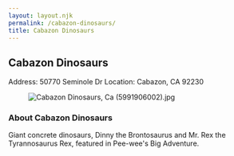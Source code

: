 ```yaml
---
layout: layout.njk
permalink: /cabazon-dinosaurs/
title: Cabazon Dinosaurs
---
```


<article class="attraction-detail container">
  <h2>Cabazon Dinosaurs</h2>
  <div class="attraction-meta">
    <span class="address">Address: 50770 Seminole Dr</span>
    <span class="location">Location: Cabazon, CA 92230</span>
  </div>
  <figure class="attraction-image">
    <img src="https://upload.wikimedia.org/wikipedia/commons/6/6f/Cabazon_Dinosaurs%2C_Ca_%285991906002%29.jpg?v=1743956077375" alt="Cabazon Dinosaurs, Ca (5991906002).jpg" loading="lazy">
  </figure>
  <div class="attraction-description">
    <h3>About Cabazon Dinosaurs</h3>
    <p>Giant concrete dinosaurs, Dinny the Brontosaurus and Mr. Rex the Tyrannosaurus Rex, featured in Pee-wee's Big Adventure.</p>
  </div>
  
</article>